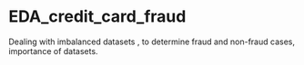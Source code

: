 # EDA_credit_card_fraud
Dealing with imbalanced datasets , to determine fraud and non-fraud cases, importance of datasets.

